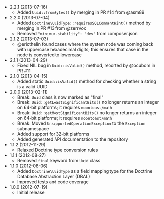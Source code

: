 * 2.2.1 (2013-07-16)
  * Added `Uuid::fromBytes()` by merging in PR #14 from @asm89
* 2.2.0 (2013-07-04)
  * Added `Doctrine\UuidType::requiresSQLCommentHint()` method by merging in PR #13 from @zerrvox
  * Removed `"minimum-stability": "dev"` from composer.json
* 2.1.2 (2013-07-03)
  * @ericthelin found cases where the system node was coming back with uppercase hexadecimal digits; this ensures that case in the node is converted to lowercase
* 2.1.1 (2013-04-29)
  * Fixed NIL bug in `Uuid::isValid()` method, reported by @ocubom in PR #11
* 2.1.0 (2013-04-15)
  * Added static `Uuid::isValid()` method for checking whether a string is a valid UUID
* 2.0.0 (2013-02-11)
  * Break: `Uuid` class is now marked as "final"
  * Break: `Uuid::getLeastSignificantBits()` no longer returns an integer on 64-bit platforms; it requires `moontoast/math`
  * Break: `Uuid::getMostSignificantBits()` no longer returns an integer on 64-bit platforms; it requires `moontoast/math`
  * Break: Moved `UnsupportedOperationException` to the `Exception` subnamespace
  * Added support for 32-bit platforms
  * Added generated API documentation to the repository
* 1.1.2 (2012-11-29)
  * Relaxed Doctrine type conversion rules
* 1.1.1 (2012-08-27)
  * Removed `final` keyword from `Uuid` class
* 1.1.0 (2012-08-06)
  * Added `Doctrine\UuidType` as a field mapping type for the Doctrine Database Abstraction Layer (DBAL)
  * Improved tests and code coverage
* 1.0.0 (2012-07-19)
  * Initial release
